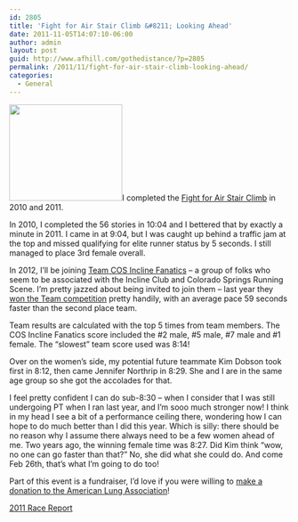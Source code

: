 ```yaml
---
id: 2805
title: 'Fight for Air Stair Climb &#8211; Looking Ahead'
date: 2011-11-05T14:07:10-06:00
author: admin
layout: post
guid: http://www.afhill.com/gothedistance/?p=2805
permalink: /2011/11/fight-for-air-stair-climb-looking-ahead/
categories:
  - General
---
```

[<img src="http://www.afhill.com/gothedistance/wp-content/uploads/2011/11/fightforair.png" alt="" title="fightforair" width="203" height="173" class="alignright size-full wp-image-2806" />](http://www.afhill.com/gothedistance/wp-content/uploads/2011/11/fightforair.png)I completed the [Fight for Air Stair Climb](http://www.lungusa.org/pledge-events/co/denver-climb-fy12/) in 2010 and 2011. 

In 2010, I completed the 56 stories in 10:04 and I bettered that by exactly a minute in 2011. I came in at 9:04, but I was caught up behind a traffic jam at the top and missed qualifying for elite runner status by 5 seconds. I still managed to place 3rd female overall. 

In 2012, I&#8217;ll be joining [Team COS Incline Fanatics](http://ala.convio.net/site/TR/Climb/ALASW_Southwest/1759891597?pg=team&fr_id=3950&team_id=36174) &#8211; a group of folks who seem to be associated with the Incline Club and Colorado Springs Running Scene. I&#8217;m pretty jazzed about being invited to join them &#8211; last year they [won the Team competition](http://onlineraceresults.com/race/view_plain_text.php?race_id=17939) pretty handily, with an average pace 59 seconds faster than the second place team.

Team results are calculated with the top 5 times from team members. The COS Incline Fanatics score included the #2 male, #5 male, #7 male and #1 female. The &#8220;slowest&#8221; team score used was 8:14!

Over on the women&#8217;s side, my potential future teammate Kim Dobson took first in 8:12, then came Jennifer Northrip in 8:29. She and I are in the same age group so she got the accolades for that. 

I feel pretty confident I can do sub-8:30 &#8211; when I consider that I was still undergoing PT when I ran last year, and I&#8217;m sooo much stronger now! I think in my head I see a bit of a performance ceiling there, wondering how I can hope to do much better than I did this year. Which is silly: there should be no reason why I assume there always need to be a few women ahead of me. Two years ago, the winning female time was 8:27. Did Kim think &#8220;wow, no one can go faster than that?&#8221; No, she did what she could do. And come Feb 26th, that&#8217;s what I&#8217;m going to do too!

Part of this event is a fundraiser, I&#8217;d love if you were willing to [make a donation to the American Lung Association](http://ala.convio.net/site/TR/Climb/ALASW_Southwest/1759891597?px=3101719&pg=personal&fr_id=3950)!

[2011 Race Report](http://www.afhill.com/gothedistance/2011/02/fight-for-air-stair-climb-race-report/)